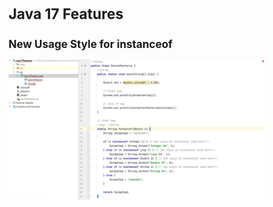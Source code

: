 # Java 17 Features

## New Usage Style for instanceof
![](../assets/java17features/screenshot.1670931833.png)
